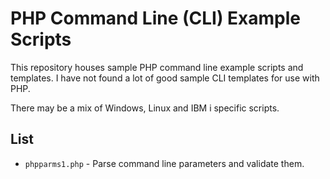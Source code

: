 # PHP Command Line (CLI) Example Scripts
This repository houses sample PHP command line example scripts and templates. I have not found a lot of good sample CLI templates for use with PHP.    

There may be a mix of Windows, Linux and IBM i specific scripts.   

## List
- ```phpparms1.php``` - Parse command line parameters and validate them.





